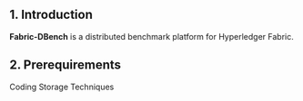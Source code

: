 ## 1. Introduction
**Fabric-DBench** is a distributed benchmark platform for Hyperledger Fabric.

## 2. Prerequirements



Coding Storage Techniques
